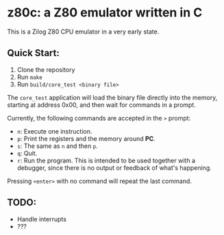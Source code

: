 z80c: a Z80 emulator written in C
=================================

This is a Zilog Z80 CPU emulator in a very early state.

Quick Start:
------------

1. Clone the repository
2. Run `make`
3. Run `build/core_test <binary file>`

The `core_test` application will load the binary file directly into the
memory, starting at address 0x00, and then wait for commands in a prompt.

Currently, the following commands are accepted in the `>` prompt:

* `n`: Execute one instruction.
* `p`: Print the registers and the memory around **PC**.
* `s`: The same as `n` and then `p`.
* `q`: Quit.
* `r`: Run the program. This is intended to be used together with a
debugger, since there is no output or feedback of what's happening.

Pressing `<enter>` with no command will repeat the last command.

TODO:
-----
* Handle interrupts
* ???
